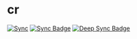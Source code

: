 # cr

[![Sync](https://github.com/mirrorshub/cr/actions/workflows/sync.yml/badge.svg)](https://github.com/mirrorshub/cr/actions/workflows/sync.yml)
[![Sync Badge](https://gist.githubusercontent.com/wzshiming/1cf6080be8c04c6ca70c2a4cc4b93afc/raw/cr-sync-badge.svg)](https://gist.githubusercontent.com/wzshiming/1cf6080be8c04c6ca70c2a4cc4b93afc/raw/cr-sync.log)
[![Deep Sync Badge](https://gist.githubusercontent.com/wzshiming/1cf6080be8c04c6ca70c2a4cc4b93afc/raw/cr-deep-sync-badge.svg)](https://gist.githubusercontent.com/wzshiming/1cf6080be8c04c6ca70c2a4cc4b93afc/raw/cr-deep-sync.log)
